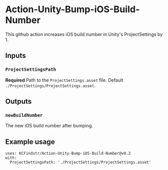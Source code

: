 # Action-Unity-Bump-iOS-Build-Number
This github action increases iOS build number in Unity's ProjectSettings by 1.

## Inputs

### `ProjectSettingsPath`

**Required** Path to the `ProjectSettings.asset` file. Default `./ProjectSettings/ProjectSettings.asset`.

## Outputs

### `newBuildNumber`

The new iOS build number after bumping.

## Example usage
```
uses: KCFindstr/Action-Unity-Bump-iOS-Build-Number@v0.2
with:
  ProjectSettingsPath: './ProjectSettings/ProjectSettings.asset'
```